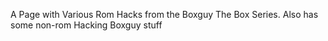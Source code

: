 A Page with Various Rom Hacks from the Boxguy The Box Series. Also has some non-rom Hacking Boxguy stuff
